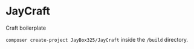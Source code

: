 # JayCraft
Craft boilerplate

`composer create-project JayBox325/JayCraft` inside the `/build` directory.